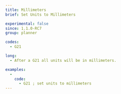 ```yaml
---
title: Millimeters
brief: Set Units to Millimeters

experimental: false
since: 1.1.0-RC7
group: planner

codes:
  - G21

long:
  - After a G21 all units will be in millimeters.

examples:
  -
    code:
      - G21 ; set units to millimeters
---
```

